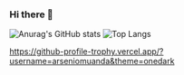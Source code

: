 ### Hi there 👋

<!--
**arseniomuanda/arseniomuanda** is a ✨ _special_ ✨ repository because its `README.md` (this file) appears on your GitHub profile.

Here are some ideas to get you started:

- 🔭 I’m currently working on ...
- 🌱 I’m currently learning ...
- 👯 I’m looking to collaborate on ...
- 🤔 I’m looking for help with ...
- 💬 Ask me about ...
- 📫 How to reach me: ...
- 😄 Pronouns: ...
- ⚡ Fun fact: ...
-->



![Anurag's GitHub stats](https://github-readme-stats.vercel.app/api?username=arseniomuanda&show_icons=true&bg_color=00000000) ![Top Langs](https://github-readme-stats.vercel.app/api/top-langs/?username=arseniomuanda&hide_progress=true)

https://github-profile-trophy.vercel.app/?username=arseniomuanda&theme=onedark
